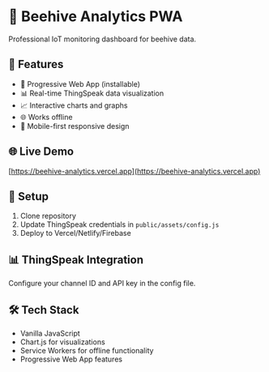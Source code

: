 # 🐝 Beehive Analytics PWA

Professional IoT monitoring dashboard for beehive data.

## 🚀 Features
- 📱 Progressive Web App (installable)
- 📊 Real-time ThingSpeak data visualization
- 📈 Interactive charts and graphs
- 🌐 Works offline
- 📱 Mobile-first responsive design

## 🌐 Live Demo
[https://beehive-analytics.vercel.app](https://beehive-analytics.vercel.app)

## 🔧 Setup
1. Clone repository
2. Update ThingSpeak credentials in `public/assets/config.js`
3. Deploy to Vercel/Netlify/Firebase

## 📊 ThingSpeak Integration
Configure your channel ID and API key in the config file.

## 🛠️ Tech Stack
- Vanilla JavaScript
- Chart.js for visualizations
- Service Workers for offline functionality
- Progressive Web App features
